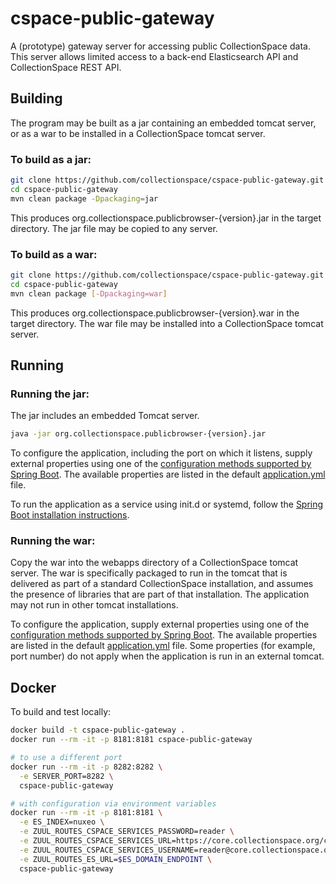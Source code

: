 # cspace-public-gateway

A (prototype) gateway server for accessing public CollectionSpace data. This server allows limited access to a back-end Elasticsearch API and CollectionSpace REST API.

## Building

The program may be built as a jar containing an embedded tomcat server, or as a war to be installed in a CollectionSpace tomcat server.

### To build as a jar:

```bash
git clone https://github.com/collectionspace/cspace-public-gateway.git
cd cspace-public-gateway
mvn clean package -Dpackaging=jar
```

This produces org.collectionspace.publicbrowser-{version}.jar in the target directory. The jar file may be copied to any server.

### To build as a war:

```bash
git clone https://github.com/collectionspace/cspace-public-gateway.git
cd cspace-public-gateway
mvn clean package [-Dpackaging=war]
```

This produces org.collectionspace.publicbrowser-{version}.war in the target directory. The war file may be installed into a CollectionSpace tomcat server.

## Running

### Running the jar:

The jar includes an embedded Tomcat server.

```bash
java -jar org.collectionspace.publicbrowser-{version}.jar
```

To configure the application, including the port on which it listens, supply external properties using one of the [configuration methods supported by Spring Boot](https://docs.spring.io/spring-boot/docs/current/reference/html/boot-features-external-config.html).
The available properties are listed in the default [application.yml](./src/main/resources/application.yml) file.

To run the application as a service using init.d or systemd, follow the [Spring Boot installation instructions](https://docs.spring.io/spring-boot/docs/current/reference/html/deployment-install.html).

### Running the war:

Copy the war into the webapps directory of a CollectionSpace tomcat server. The war is specifically packaged to run in the tomcat that is delivered as part of a standard CollectionSpace installation, and assumes the presence of libraries that are part of that installation. The application may not run in other tomcat installations.

To configure the application, supply external properties using one of the [configuration methods supported by Spring Boot](https://docs.spring.io/spring-boot/docs/current/reference/html/boot-features-external-config.html).
The available properties are listed in the default [application.yml](./src/main/resources/application.yml) file. Some properties (for example, port number) do not apply when the application is run in an external tomcat.

## Docker

To build and test locally:

```bash
docker build -t cspace-public-gateway .
docker run --rm -it -p 8181:8181 cspace-public-gateway

# to use a different port
docker run --rm -it -p 8282:8282 \
  -e SERVER_PORT=8282 \
  cspace-public-gateway

# with configuration via environment variables
docker run --rm -it -p 8181:8181 \
  -e ES_INDEX=nuxeo \
  -e ZUUL_ROUTES_CSPACE_SERVICES_PASSWORD=reader \
  -e ZUUL_ROUTES_CSPACE_SERVICES_URL=https://core.collectionspace.org/cspace-services \
  -e ZUUL_ROUTES_CSPACE_SERVICES_USERNAME=reader@core.collectionspace.org \
  -e ZUUL_ROUTES_ES_URL=$ES_DOMAIN_ENDPOINT \
  cspace-public-gateway
```
